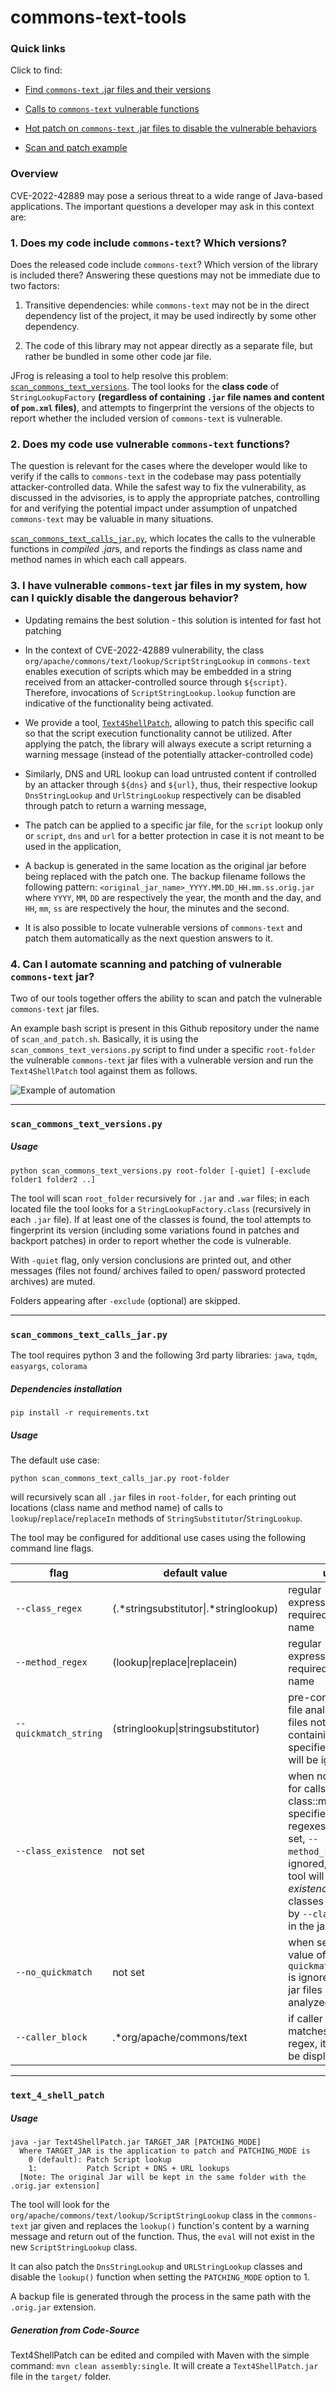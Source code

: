 # commons-text-tools

### Quick links

Click to find:

- [Find `commons-text` .jar files and their versions](#scan_commons_text_versionspy)
- [Calls to `commons-text` vulnerable functions](#scan_commons_text_calls_jarpy) 
- [Hot patch on `commons-text` .jar files to disable the vulnerable behaviors](#text_4_shell_patch)

- [Scan and patch example](#4-can-i-automate-scanning-and-patching-of-vulnerable-commons-text-jar)


### Overview

CVE-2022-42889 may pose a serious threat to a wide range of Java-based applications. The important questions a developer may ask in this context are:

### 1. Does my code include `commons-text`? Which versions?

Does the released code include `commons-text`? Which version of the library is included there? Answering these questions may not be immediate due to two factors:

1) Transitive dependencies: while `commons-text` may not be in the direct dependency list of the project, it may be used indirectly by some other dependency.

2) The code of this library may not appear directly as a separate file, but rather be bundled in some other code jar file.

JFrog is releasing a tool to help resolve this problem: [`scan_commons_text_versions`](#scan_commons_text_versionspy). The tool looks for the **class code** of `StringLookupFactory`  **(regardless of containing `.jar` file names and content of `pom.xml` files)**, and attempts to fingerprint the versions of the objects to report whether the included version of `commons-text` is vulnerable.

### 2. Does my code use vulnerable `commons-text` functions? 

The question is relevant for the cases where the developer would like to verify if the calls to `commons-text` in the codebase may pass potentially attacker-controlled data. While the safest way to fix the vulnerability, as discussed in the advisories, is to apply the appropriate patches, controlling for and verifying the potential impact under assumption of unpatched `commons-text` may be valuable in many situations. 

[`scan_commons_text_calls_jar.py`](#scan_commons_text_calls_jarpy), which locates the calls to the vulnerable functions in *compiled .jar*s, and reports the findings as class name and method names in which each call appears.


### 3. I have vulnerable `commons-text` jar files in my system, how can I quickly disable the dangerous behavior?

* Updating remains the best solution - this solution is intented for fast hot patching

* In the context of CVE-2022-42889 vulnerability, the class `org/apache/commons/text/lookup/ScriptStringLookup` in `commons-text` enables execution of scripts which may be embedded in a string received from an attacker-controlled source through `${script}`. Therefore, invocations of `ScriptStringLookup.lookup` function are indicative of the functionality being activated.

* We provide a tool, [`Text4ShellPatch`](#text_4_shell_patch), allowing to patch this specific call so that the script execution functionality cannot be utilized. After applying the patch, the library will always execute a script returning a warning message (instead of the potentially attacker-controlled code)
* Similarly, DNS and URL lookup can load untrusted content if controlled by an attacker through `${dns}` and `${url}`, thus, their respective lookup `DnsStringLookup` and `UrlStringLookup` respectively can be disabled through patch to return a warning message,
* The patch can be applied to a specific jar file, for the `script` lookup only or `script`, `dns` and `url` for a better protection in case it is not meant to be used in the application, 
* A backup is generated in the same location as the original jar before being replaced with the patch one. The backup filename follows the following pattern: `<original_jar_name>_YYYY.MM.DD_HH.mm.ss.orig.jar` where `YYYY`, `MM`, `DD` are respectively the year, the month and the day, and `HH`, `mm`, `ss` are respectively the hour, the minutes and the second. 
* It is also possible to locate vulnerable versions of `commons-text` and patch them automatically as the next question answers to it.


### 4. Can I automate scanning and patching of vulnerable `commons-text` jar?

Two of our tools together offers the ability to scan and patch the vulnerable `commons-text` jar files. 

An example bash script is present in this Github repository under the name of `scan_and_patch.sh`. Basically, it is using the `scan_commons_text_versions.py` script to find under a specific `root-folder` the vulnerable `commons-text` jar files with a vulnerable version and run the `Text4ShellPatch` tool against them as follows.  

![Example of automation](images/example_scan_and_patch.PNG)

------

### `scan_commons_text_versions.py`
##### Usage

```
python scan_commons_text_versions.py root-folder [-quiet] [-exclude folder1 folder2 ..]
```

The tool will scan `root_folder` recursively for `.jar` and `.war` files; in each located file the tool looks for a `StringLookupFactory.class` (recursively in each `.jar` file). If at least one of the classes is found, the tool attempts to fingerprint its version (including some variations found in patches and backport patches) in order to report whether the code is vulnerable.

With `-quiet` flag, only version conclusions are printed out, and other messages (files not found/ archives failed to open/ password protected archives) are muted.

Folders appearing after `-exclude` (optional) are skipped.

------

### `scan_commons_text_calls_jar.py`

The tool requires python 3 and the following 3rd party libraries: `jawa`, `tqdm`, `easyargs`, `colorama`

##### Dependencies installation

```
pip install -r requirements.txt
```

##### Usage

The default use case:

```
python scan_commons_text_calls_jar.py root-folder
```

will recursively scan all `.jar` files in `root-folder`, for each printing out locations (class name and method name) of calls to `lookup`/`replace`/`replaceIn` methods of `StringSubstitutor`/`StringLookup`. 

The tool may be configured for additional use cases using the following command line flags.

| flag                  | default value        | use                                                          |
| --------------------- | -------------------- | ------------------------------------------------------------ |
| `--class_regex`       | (.*stringsubstitutor&#124;.*stringlookup)       | regular expression for required class name                   |
| `--method_regex`      | (lookup&#124;replace&#124;replacein)                 | regular expression for required method name                  |
| `--quickmatch_string` | (stringlookup&#124;stringsubstitutor)                | pre-condition for file analysis: .jar files not containing the specified regex will be ignored |
| `--class_existence`   | not set              | when not set, look for calls to class::method as  specified by regexes. when set, `--method_regex` is ignored, and the tool will look for *existence* of classes specified by `--class_regex` in the jar. |
| `--no_quickmatch`     | not set              | when set, the value of `--quickmatch_string` is ignored and all jar files are analyzed |
| `--caller_block`      | .*org/apache/commons/text | if caller class matches this regex, it will *not* be displayed |

------

### `text_4_shell_patch`
##### Usage

```
java -jar Text4ShellPatch.jar TARGET_JAR [PATCHING_MODE]
  Where TARGET_JAR is the application to patch and PATCHING_MODE is
    0 (default): Patch Script lookup
    1:           Patch Script + DNS + URL lookups
  [Note: The original Jar will be kept in the same folder with the .orig.jar extension]  
```

The tool will look for the `org/apache/commons/text/lookup/ScriptStringLookup` class in the `commons-text` jar given and replaces the `lookup()` function's content by a warning message and return out of the function. Thus, the `eval` will not exist in the new `ScriptStringLookup` class.

It can also patch the `DnsStringLookup` and `URLStringLookup` classes and disable the `lookup()` function when setting the `PATCHING_MODE` option to 1. 

A backup file is generated through the process in the same path with the `.orig.jar` extension. 

##### Generation from Code-Source

Text4ShellPatch can be edited and compiled with Maven with the simple command:
` mvn clean assembly:single `. It will create a `Text4ShellPatch.jar` file in the `target/` folder.
